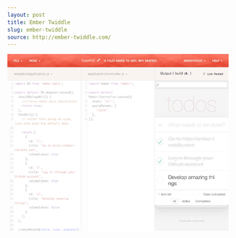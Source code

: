 ```yaml
---
layout: post
title: Ember Twiddle
slug: ember-twiddle
source: http://ember-twiddle.com/
---
```


<img src="/screenshots/ember-twiddle.png" alt="Ember Twiddle">
